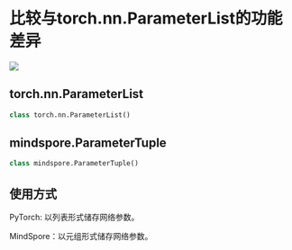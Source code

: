 # 比较与torch.nn.ParameterList的功能差异

<a href="https://gitee.com/mindspore/docs/blob/master/docs/mindspore/migration_guide/source_zh_cn/api_mapping/pytorch_diff/ParameterTuple.md" target="_blank"><img src="https://gitee.com/mindspore/docs/raw/master/resource/_static/logo_source.png"></a>

## torch.nn.ParameterList

```python
class torch.nn.ParameterList()
```

## mindspore.ParameterTuple

```python
class mindspore.ParameterTuple()
```

## 使用方式

PyTorch: 以列表形式储存网络参数。

MindSpore：以元组形式储存网络参数。